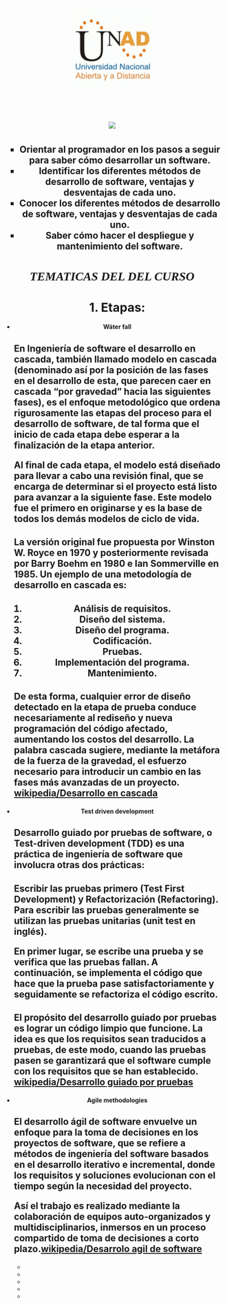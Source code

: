 ﻿<html>

<title>Objetivos</title>
<header><img src="logo.gif" width"90" height"40"></img></header>
<head>
<body background="a.jpg">
<link rel="stylesheet" type="text/css" a href="estilos/estilos.css">
<link rel="stylesheet"  href="estilos/fonts.css">

</head>






<H1><CENTER><font face="Comic Sans MS"><IMG SRC="objetivos.png" width"90" height"40"></IMG></font face="Comic Sans MS"></CENTER> </H1>
<H2>
<article><center><ul type="square"> 
<li>Orientar al programador en los pasos a seguir para saber cómo desarrollar un software.</li> 
<li>Identificar los diferentes métodos de desarrollo de software, ventajas y desventajas de cada uno.</li>
<li>Conocer los diferentes métodos de desarrollo de software, ventajas y desventajas de cada uno.</li>
<li>Saber cómo hacer el despliegue y mantenimiento del software.</li>
</ul></center>
<article></H2>

<H1><CENTER><font face="Comic Sans MS"><I>TEMATICAS DEL DEL CURSO</I></font face="Comic Sans MS"></CENTER> </H1>
<ul> 
<H1><center>1.	Etapas:</center></H1>
<H4><li><center>Wáter fall</center></li></H4>
<H2><article><p>En Ingeniería de software el desarrollo en cascada, también llamado modelo en cascada 
(denominado así por la posición de las fases en el desarrollo de esta, que parecen caer en cascada “por gravedad” hacia las siguientes fases), 
es el enfoque metodológico que ordena rigurosamente las etapas del proceso para el desarrollo de software,
 de tal forma que el inicio de cada etapa debe esperar a la finalización de la etapa anterior.</p>
 <p>Al final de cada etapa, el modelo está diseñado para llevar a cabo una revisión final, 
 que se encarga de determinar si el proyecto está listo para avanzar a la siguiente fase. 
 Este modelo fue el primero en originarse y es la base de todos los demás modelos de ciclo de vida.</p></article></H2>

<H2><article><p>La versión original fue propuesta por Winston W. Royce en 1970 y posteriormente revisada por Barry Boehm en 1980 e Ian Sommerville en 1985.
Un ejemplo de una metodología de desarrollo en cascada es:</p></H2>
<center><ol type="1" start ="1">
<H2><li>Análisis de requisitos.</li>
<li>Diseño del sistema.</li>
<li>Diseño del programa.</li>
<li>Codificación.</li>
<li>Pruebas.</li>
<li>Implementación del programa.</li>
<li>Mantenimiento.</li>
</ol></center></H2>
<H2><article><p>De esta forma, cualquier error de diseño detectado en la etapa de prueba conduce necesariamente al rediseño
 y nueva programación del código afectado, aumentando los costos del desarrollo. 
 La palabra cascada sugiere, mediante la metáfora de la fuerza de la gravedad, el esfuerzo necesario para introducir un cambio en las fases más avanzadas de un proyecto.
<a href="https://es.wikipedia.org/wiki/Desarrollo_en_cascada" target="_blank">wikipedia/Desarrollo en cascada</a></H2></article></p> 

<h4><li><center>Test driven development</center></h4>
<H2><article><p> Desarrollo guiado por pruebas de software, o Test-driven development (TDD) es una práctica de ingeniería de software 
que involucra otras dos prácticas:</H2></p>
 <H2><article><p>Escribir las pruebas primero (Test First Development) y Refactorización (Refactoring). 
 Para escribir las pruebas generalmente se utilizan las pruebas unitarias (unit test en inglés).</p> 
 <p>En primer lugar, se escribe una prueba y se verifica que las pruebas fallan. 
 A continuación, se implementa el código que hace que la prueba pase satisfactoriamente y seguidamente se refactoriza el código escrito.</H2></article></p> 
 <H2><article><p>El propósito del desarrollo guiado por pruebas es lograr un código limpio que funcione. 
 La idea es que los requisitos sean traducidos a pruebas, de este modo, cuando las pruebas pasen se garantizará que el software cumple con los requisitos 
 que se han establecido.
 <a href="https://es.wikipedia.org/wiki/Desarrollo_guiado_por_pruebas" target="blank">wikipedia/Desarrollo guiado por pruebas</a></H2></article></p>

 <H4><center><li>Agile methodologies</li></H4></center>
<H2><article><p>El desarrollo ágil de software envuelve un enfoque para la toma de decisiones en los proyectos de software, 
que se refiere a métodos de ingeniería del software basados en el desarrollo iterativo e incremental, 
donde los requisitos y soluciones evolucionan con el tiempo según la necesidad del proyecto.</p>
<p>Así el trabajo es realizado mediante la colaboración de equipos auto-organizados y multidisciplinarios, 
inmersos en un proceso compartido de toma de decisiones a corto plazo.<a href="https://es.wikipedia.org/wiki/Desarrollo_%C3%A1gil_de_software" target="blank">wikipedia/Desarrolo agil de software</a></H2></article></p>
<div class="social">
		<ul>
			<li><a href="http://www.facebook.com" target="_blank" class="icon-facebook2"></a></li>
			<li><a href="http://www.twitter.com" target="_blank" class="icon-twitter"></a></li>
			<li><a href="http://www.googleplus.com/armonyfester@gmail.com" target="_blank" class="icon-google-plus2"></a></li>
			<li><a href="mailto:armonyfester@gmail.com" class="icon-mail"></a></li>
                        <li><a href="http://www.youtube.com" target="_blank" class="icon-youtube"></a></li>
		</ul>
	</div>
</body>


</html>

